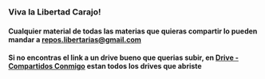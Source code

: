 ### Viva la Libertad Carajo!
#### Cualquier material de todas las materias que quieras compartir lo pueden mandar a repos.libertarias@gmail.com
#### Si no encontras el link a un drive bueno que querias subir, en [Drive - Compartidos Conmigo](https://drive.google.com/drive/shared-with-me) estan todos los drives que abriste



<!--
**jporro/jporro** is a ✨ _special_ ✨ repository because its `README.md` (this file) appears on your GitHub profile.

Here are some ideas to get you started:

- 🔭 I’m currently working on ...
- 🌱 I’m currently learning ...
- 👯 I’m looking to collaborate on ...
- 🤔 I’m looking for help with ...
- 💬 Ask me about ...
- 📫 How to reach me: ...
- 😄 Pronouns: ...
- ⚡ Fun fact: ...
-->
